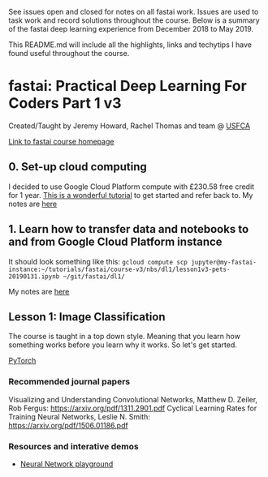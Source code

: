 See issues open and closed for notes on all fastai work. Issues are used to task work and record solutions throughout the course. Below is a summary of the fastai deep learning experience from December 2018 to May 2019. 

This README.md will include all the highlights, links and techytips I have found useful throughout the course. 

# fastai: Practical Deep Learning For Coders Part 1 v3
Created/Taught by Jeremy Howard, Rachel Thomas and team @ [USFCA](https://www.usfca.edu/data-institute)

[Link to fastai course homepage](https://course.fast.ai/)

## 0. Set-up cloud computing
I decided to use Google Cloud Platform compute with £230.58 free credit for 1 year. [This is a wonderful tutorial](https://course.fast.ai/start_gcp.html) to get started and refer back to. 
My notes are [here](https://github.com/datalass1/fastai/issues/18)

## 1. Learn how to transfer data and notebooks to and from Google Cloud Platform instance
It should look something like this: `gcloud compute scp jupyter@my-fastai-instance:~/tutorials/fastai/course-v3/nbs/dl1/lesson1v3-pets-20190131.ipynb ~/git/fastai/dl1/`

My notes are [here](https://github.com/datalass1/fastai/issues/20)

## Lesson 1: Image Classification

The course is taught in a top down style. Meaning that you learn how something works before you learn why it works. So let's get started. 

[PyTorch](https://pytorch.org/) 

### Recommended journal papers
Visualizing and Understanding Convolutional Networks, Matthew D. Zeiler, Rob Fergus: https://arxiv.org/pdf/1311.2901.pdf
Cyclical Learning Rates for Training Neural Networks, Leslie N. Smith: https://arxiv.org/pdf/1506.01186.pdf

### Resources and interative demos
- [Neural Network playground](http://playground.tensorflow.org/#activation=tanh&batchSize=10&dataset=circle&regDataset=reg-gauss&learningRate=0.03&regularizationRate=0&noise=0&networkShape=4,2&seed=0.44189&showTestData=false&discretize=false&percTrainData=50&x=true&y=true&xTimesY=false&xSquared=false&ySquared=false&cosX=false&sinX=false&cosY=false&sinY=false&collectStats=false&problem=regression&initZero=false&hideText=false)
